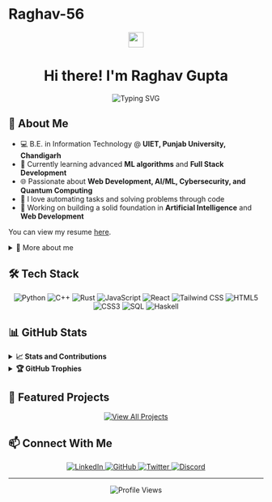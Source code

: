# Raghav-56

<div align="center">
  <img src="https://raw.githubusercontent.com/MartinHeinz/MartinHeinz/master/wave.gif" width="30px" style="max-width:100%;">
  <h1>Hi there! I'm Raghav Gupta</h1>
</div>

<div align="center">
  <img src="https://readme-typing-svg.herokuapp.com?font=Fira+Code&pause=1000&color=58A6FF&center=true&width=435&lines=2nd+Year+IT+Student;Web+Developer;AI%2FML+Engineer;Problem+Solver;Tech+Enthusiast" alt="Typing SVG" style="max-width:100%;" />
</div>

## 💫 About Me

- 💻 B.E. in Information Technology @ **UIET, Punjab University, Chandigarh**
- 🌱 Currently learning advanced **ML algorithms** and **Full Stack Development**
- 🌐 Passionate about **Web Development, AI/ML, Cybersecurity, and Quantum Computing**
- 🧩 I love automating tasks and solving problems through code
- 🔭 Working on building a solid foundation in **Artificial Intelligence** and **Web Development**

You can view my resume [here](https://raghav-56.github.io/Resume/).

<details>
  <summary>🧠 More about me</summary>
  <br>
  
- 📚 Dedicated and hardworking optimist, eager to learn and adapt to new challenges
- 🔍 Current focus: Expanding my skills in AI and Machine Learning for real-world applications
- ⚡ Fun fact: *Add an interesting fun fact about yourself*

</details>

## 🛠️ Tech Stack

<div align="center">
  <!-- Languages -->
  <img src="https://img.shields.io/badge/Python-3776AB?style=for-the-badge&logo=python&logoColor=white" alt="Python" />
  <img src="https://img.shields.io/badge/C++-00599C?style=for-the-badge&logo=c%2B%2B&logoColor=white" alt="C++" />
  <img src="https://img.shields.io/badge/Rust-000000?style=for-the-badge&logo=rust&logoColor=white" alt="Rust" />
  <img src="https://img.shields.io/badge/JavaScript-F7DF1E?style=for-the-badge&logo=javascript&logoColor=black" alt="JavaScript" />
  
  <!-- Frontend -->
  <img src="https://img.shields.io/badge/React-61DAFB?style=for-the-badge&logo=react&logoColor=black" alt="React" />
  <img src="https://img.shields.io/badge/Tailwind_CSS-38B2AC?style=for-the-badge&logo=tailwind-css&logoColor=white" alt="Tailwind CSS" />
  <img src="https://img.shields.io/badge/HTML5-E34F26?style=for-the-badge&logo=html5&logoColor=white" alt="HTML5" />
  <img src="https://img.shields.io/badge/CSS3-1572B6?style=for-the-badge&logo=css3&logoColor=white" alt="CSS3" />
  
  <!-- Other Skills -->
  <img src="https://img.shields.io/badge/SQL-4479A1?style=for-the-badge&logo=postgresql&logoColor=white" alt="SQL" />
  <img src="https://img.shields.io/badge/Haskell-5e5086?style=for-the-badge&logo=haskell&logoColor=white" alt="Haskell" />
</div>

## 📊 GitHub Stats

<details>
  <summary><b>📈 Stats and Contributions</b></summary>
  <br>
  <div align="center">
    <a href="https://github.com/Raghav-56">
      <img width="49%" src="https://github-readme-stats.vercel.app/api?username=Raghav-56&show_icons=true&theme=github_dark&include_all_commits=true&count_private=true" alt="My(Raghav's) GitHub Stats" />
    </a>
    <a href="https://github.com/Raghav-56">
      <img width="49%" src="https://github-readme-stats.vercel.app/api/top-langs/?username=Raghav-56&layout=compact&langs_count=10&theme=github_dark" alt="Top Languages of the public repos owned be my(Raghav's) account" />
    </a>
  </div>
  
  <div align="center">
    <img width="70%" src="https://streak-stats.demolab.com/?user=Raghav-56&theme=github-dark-blue" alt="Raghav's GitHub streak" />
  </div>

  <div align="center">
    <img src="https://github-profile-summary-cards.vercel.app/api/cards/profile-details?username=Raghav-56&theme=github_dark" width="100%" alt="Contribution Graph" />
  </div>
</details>

<details>
  <summary><b>🏆 GitHub Trophies</b></summary>
  <br>
  <div align="center">
    <img src="https://github-profile-trophy.vercel.app/?username=Raghav-56&theme=darkhub&no-frame=true&no-bg=false&margin-w=4&row=2&column=4" alt="GitHub Trophies" width="100%" />
  </div>
</details>

## 🌟 Featured Projects
<!-- 
Project section content
-->

<div align="center">
  <a href="https://github.com/Raghav-56?tab=repositories">
    <img src="https://img.shields.io/badge/View_All_Projects-181717?style=for-the-badge&logo=github&logoColor=white" alt="View All Projects" />
  </a>
</div>

## 📫 Connect With Me

<div align="center">
  <a href="https://www.linkedin.com/in/raghav-gupta-035b4a292" target="_blank">
    <img src="https://img.shields.io/badge/LinkedIn-0077B5?style=for-the-badge&logo=linkedin&logoColor=white" alt="LinkedIn" />
  </a>
  <a href="https://github.com/Raghav-56" target="_blank">
    <img src="https://img.shields.io/badge/GitHub-181717?style=for-the-badge&logo=github&logoColor=white" alt="GitHub" />
  </a>
  <a href="https://x.com/Raghav_rgup" target="_blank">
    <img src="https://img.shields.io/badge/Twitter-1DA1F2?style=for-the-badge&logo=twitter&logoColor=white" alt="Twitter" />
  </a>
  <a href="https://discordapp.com/users/Infra56" target="_blank">
    <img src="https://img.shields.io/badge/Discord-5865F2?style=for-the-badge&logo=discord&logoColor=white" alt="Discord" />
  </a>
</div>

<!--START_SECTION:activity-->
<!-- This section will be automatically updated with your recent GitHub activity -->
<!--END_SECTION:activity-->

---

<div align="center">
  <img src="https://komarev.com/ghpvc/?username=Raghav-56&color=blueviolet&style=flat-square&label=Profile+Views" alt="Profile Views" />
</div>
